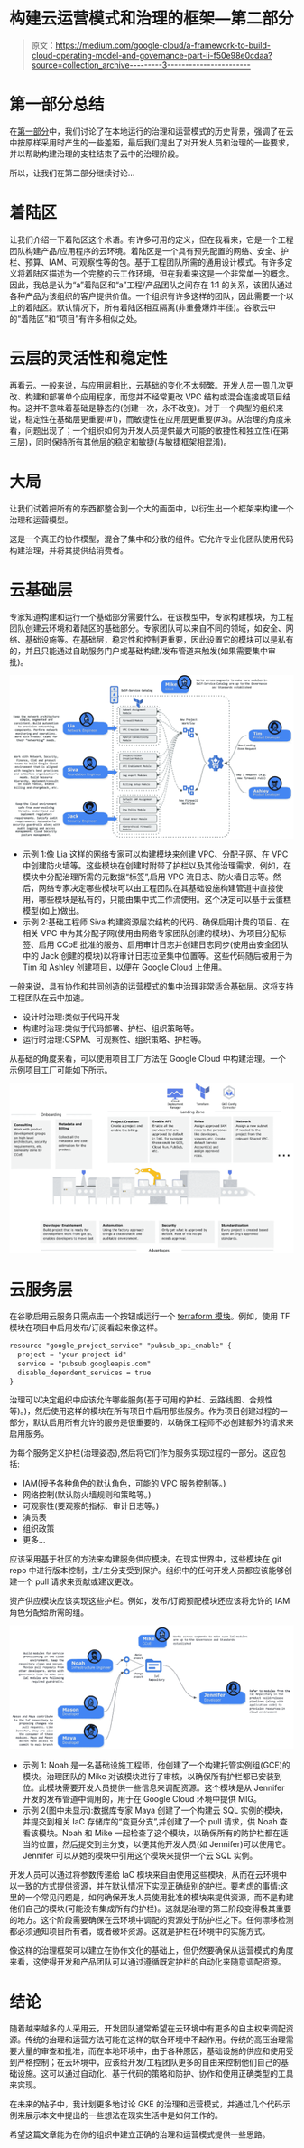 # 构建云运营模式和治理的框架—第二部分

> 原文：<https://medium.com/google-cloud/a-framework-to-build-cloud-operating-model-and-governance-part-ii-f50e98e0cdaa?source=collection_archive---------3----------------------->

# 第一部分总结

在[第一部分](/google-cloud/a-framework-to-build-cloud-operating-model-and-governance-part-i-7f87bf66b241)中，我们讨论了在本地运行的治理和运营模式的历史背景，强调了在云中按原样采用时产生的一些差距，最后我们提出了对开发人员和治理的一些要求，并以帮助构建治理的支柱结束了云中的治理阶段。

所以，让我们在第二部分继续讨论…

# 着陆区

让我们介绍一下着陆区这个术语。有许多可用的定义，但在我看来，它是一个工程团队构建产品/应用程序的云环境。着陆区是一个具有预先配置的网络、安全、护栏、预算、IAM、可观察性等的包。基于工程团队所需的通用设计模式。有许多定义将着陆区描述为一个完整的云工作环境，但在我看来这是一个非常单一的概念。因此，我总是认为“a”着陆区和“a”工程/产品团队之间存在 1:1 的关系，该团队通过各种产品为该组织的客户提供价值。一个组织有许多这样的团队，因此需要一个以上的着陆区。默认情况下，所有着陆区相互隔离(非重叠爆炸半径)。谷歌云中的“着陆区”和“项目”有许多相似之处。

# 云层的灵活性和稳定性

再看云。一般来说，与应用层相比，云基础的变化不太频繁。开发人员一周几次更改、构建和部署单个应用程序，而您并不经常更改 VPC 结构或混合连接或项目结构。这并不意味着基础是静态的(创建一次，永不改变)。对于一个典型的组织来说，稳定性在基础层更重要(#1)，而敏捷性在应用层更重要(#3)。从治理的角度来看，问题出现了；一个组织如何为开发人员提供最大可能的敏捷性和独立性(在第三层)，同时保持所有其他层的稳定和敏捷(与敏捷框架相混淆)。

# 大局

让我们试着把所有的东西都整合到一个大的画面中，以衍生出一个框架来构建一个治理和运营模型。

这是一个真正的协作模型，混合了集中和分散的组件。它允许专业化团队使用代码构建治理，并将其提供给消费者。

# 云基础层

专家知道构建和运行一个基础部分需要什么。在该模型中，专家构建模块，为工程团队创建云环境和着陆区的基础部分。专家团队可以来自不同的领域，如安全、网络、基础设施等。在基础层，稳定性和控制更重要，因此设置它的模块可以是私有的，并且只能通过自助服务门户或基础构建/发布管道来触发(如果需要集中审批)。

![](img/b6b3a3b8cf3487dfd85798b73bf5efe4.png)

*   示例 1:像 Lia 这样的网络专家可以构建模块来创建 VPC、分配子网、在 VPC 中创建防火墙等。这些模块在创建时附带了护栏以及其他治理需求，例如，在模块中分配治理所需的元数据“标签”,启用 VPC 流日志、防火墙日志等。然后，网络专家决定哪些模块可以由工程团队在其基础设施构建管道中直接使用，哪些模块是私有的，只能由集中式工作流使用。这个决定可以基于云蛋糕模型(如上)做出。
*   示例 2:基础工程师 Siva 构建资源层次结构的代码、确保启用计费的项目、在相关 VPC 中为其分配子网(使用由网络专家团队创建的模块)、为项目分配标签、启用 CCoE 批准的服务、启用审计日志并创建日志同步(使用由安全团队中的 Jack 创建的模块)以将审计日志拉至集中位置等。这些代码随后被用于为 Tim 和 Ashley 创建项目，以便在 Google Cloud 上使用。

一般来说，具有协作和共同创造的运营模式的集中治理非常适合基础层。这将支持工程团队在云中加速。

*   设计时治理:类似于代码开发
*   构建时治理:类似于代码部署、护栏、组织策略等。
*   运行时治理:CSPM、可观察性、组织策略、护栏等。

从基础的角度来看，可以使用项目工厂方法在 Google Cloud 中构建治理。一个示例项目工厂可能如下所示。

![](img/afe9344b88cc7e4bafb24562126c4bc9.png)

# 云服务层

在谷歌启用云服务只需点击一个按钮或运行一个 [terraform 模块](https://registry.terraform.io/providers/hashicorp/google/latest/docs/resources/google_project_service)。例如，使用 TF 模块在项目中启用发布/订阅看起来像这样。

```
resource "google_project_service" "pubsub_api_enable" {
  project = "your-project-id"
  service = "pubsub.googleapis.com"
  disable_dependent_services = true
}
```

治理可以决定组织中应该允许哪些服务(基于可用的护栏、云路线图、合规性等)。)，然后使用这样的模块在所有项目中启用那些服务。作为项目创建过程的一部分，默认启用所有允许的服务是很重要的，以确保工程师不必创建额外的请求来启用服务。

为每个服务定义护栏(治理姿态),然后将它们作为服务实现过程的一部分。这应包括:

*   IAM(授予各种角色的默认角色，可能的 VPC 服务控制等。)
*   网络控制(默认防火墙规则和策略等。)
*   可观察性(要观察的指标、审计日志等。)
*   演员表
*   组织政策
*   更多…

应该采用基于社区的方法来构建服务供应模块。在现实世界中，这些模块在 git repo 中进行版本控制，主/主分支受到保护。组织中的任何开发人员都应该能够创建一个 pull 请求来贡献或建议更改。

资产供应模块应该实现这些护栏。例如，发布/订阅预配模块还应该将允许的 IAM 角色分配给所需的组。

![](img/b803ad4a56124e54df73c64cee651085.png)

*   示例 1: Noah 是一名基础设施工程师，他创建了一个构建托管实例组(GCE)的模块。治理团队的 Mike 对该模块进行了审核，以确保所有护栏都已安装到位。此模块需要开发人员提供一些信息来调配资源。这个模块是从 Jennifer 开发的发布管道中调用的，用于在 Google Cloud 环境中提供 MIG。
*   示例 2(图中未显示):数据库专家 Maya 创建了一个构建云 SQL 实例的模块，并提交到相关 IaC 存储库的“变更分支”,并创建了一个 pull 请求，供 Noah 查看该模块。Noah 和 Mike 一起检查了这个模块，以确保所有的防护栏都在适当的位置，然后提交到主分支，以便其他开发人员(如 Jennifer)可以使用它。Jennifer 可以从她的模块中引用这个模块来提供一个云 SQL 实例。

开发人员可以通过将参数传递给 IaC 模块来自由使用这些模块，从而在云环境中以一致的方式提供资源，并在默认情况下实现正确级别的护栏。要考虑的事情:这里的一个常见问题是，如何确保开发人员使用批准的模块来提供资源，而不是构建他们自己的模块(可能没有集成所有的护栏)。这就是治理的第三阶段变得极其重要的地方。这个阶段需要确保在云环境中调配的资源处于防护栏之下。任何漂移检测都必须通知项目所有者，或者破坏资源。这就是护栏在环境中的实施方式。

像这样的治理框架可以建立在协作文化的基础上，但仍然要确保从运营模式的角度来看，这使得开发和产品团队可以通过遵循既定护栏的自动化来随意调配资源。

# 结论

随着越来越多的人采用云，开发团队通常希望在云环境中有更多的自主权来调配资源。传统的治理和运营方法可能在这样的联合环境中不起作用。传统的高压治理需要大量的审查和批准，而在本地环境中，由于各种原因，基础设施的供应和使用受到严格控制；在云环境中，应该给开发/工程团队更多的自由来控制他们自己的基础设施。这可以通过自动化、基于代码的策略和防护、协作和使用正确类型的工具来实现。

在未来的帖子中，我计划更多地讨论 GKE 的治理和运营模式，并通过几个代码示例来展示本文中提出的一些想法在现实生活中是如何工作的。

希望这篇文章能为在你的组织中建立正确的治理和运营模式提供一些思路。
